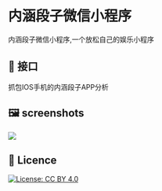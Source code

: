 # 内涵段子微信小程序

内涵段子微信小程序,一个放松自己的娱乐小程序

## 🚀 接口

抓包IOS手机的内涵段子APP分析

## 🖼 screenshots

![](https://github.com/julytian/neihanwxapp/blob/master/neihan.jpg)

## 💎 Licence

[![License: CC BY 4.0](https://img.shields.io/badge/License-CC%20BY%204.0-lightgrey.svg)](http://creativecommons.org/licenses/by/4.0/)
